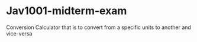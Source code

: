 # Jav1001-midterm-exam
Conversion Calculator that is to convert from a specific units to another and vice-versa
